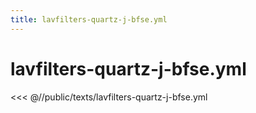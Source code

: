```yaml
---
title: lavfilters-quartz-j-bfse.yml
---
```


# lavfilters-quartz-j-bfse.yml

<script setup>
import DownloadButton from '@components/DownloadButton.vue'
</script>

<DownloadButton
  filePath="texts/lavfilters-quartz-j-bfse.yml"
/>

<<< @//public/texts/lavfilters-quartz-j-bfse.yml
